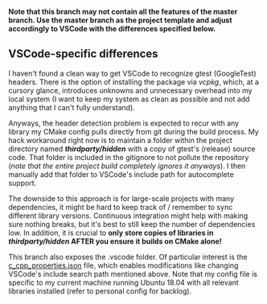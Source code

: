 **Note that this branch may not contain all the features of the master branch. Use the master branch as the project template and adjust accordingly to VSCode with the differences specified below.**

## VSCode-specific differences

I haven't found a clean way to get VSCode to recognize gtest (GoogleTest) headers. There is the option of installing the package via *vcpkg*, which, at a cursory glance, introduces unknowns and unnecessary overhead into my local system (I want to keep my system as clean as possible and not add anything that I can't fully understand). 

Anyways, the header detection problem is expected to recur with any library my CMake config pulls directly from git during the build process. My hack workaround right now is to maintain a folder within the project directory named ***thirdparty/hidden*** with a copy of gtest's (release) source code. That folder is included in the gitignore to not pollute the repository (*note that the entire project build completely ignores it anyways*). I then manually add that folder to VSCode's include path for autocomplete support.

The downside to this approach is for large-scale projects with many dependencies, it might be hard to keep track of / remember to sync different library versions. Continuous integration might help with making sure nothing breaks, but it's best to still keep the number of dependencies low. In addition, it is crucial to **only store copies of libraries in *thirdparty/hidden* AFTER you ensure it builds on CMake alone!**

This branch also exposes the .vscode folder. Of particular interest is the [c_cpp_properties.json](https://code.visualstudio.com/docs/cpp/c-cpp-properties-schema-reference) file, which enables modifications like changing VSCode's include search path mentioned above. Note that my config file is specific to my current machine running Ubuntu 18.04 with all relevant libraries installed (refer to personal config for backlog).
